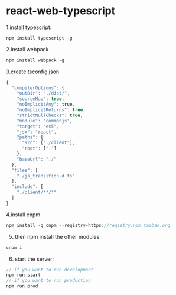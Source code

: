 # react-web-typescript

1.install typescript:
```javascript
npm install typescript -g
```

2.install webpack
```javascript
npm install webpack -g
```

3.create tsconfig.json
```javascript
{
  "compilerOptions": {
    "outDir": "./dist/",
    "sourceMap": true,
    "noImplicitAny": true,
    "noImplicitReturns": true,
    "strictNullChecks": true,
    "module": "commonjs",
    "target": "es5",
    "jsx": "react",
    "paths": {
      "src": ["./client"],
      "root": ["."]
    },
    "baseUrl": "./"
  },
  "files": [
    "./js_transition.d.ts"
  ],
  "include": [
    "./client/**/*"
  ]
}
```

4.install cnpm
```javascript
npm install -g cnpm --registry=https://registry.npm.taobao.org
```


5. then npm install the other modules:
```javascript
cnpm i
```

6. start the server:
```javascript
// if you want to run development
npm run start
// if you want to run production
npm run prod
```